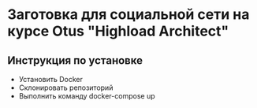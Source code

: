 # Заготовка для социальной сети на курсе Otus "Highload Architect"

## Инструкция по установке

* Установить Docker
* Cклонировать репозиторий
* Выполнить команду docker-compose up
